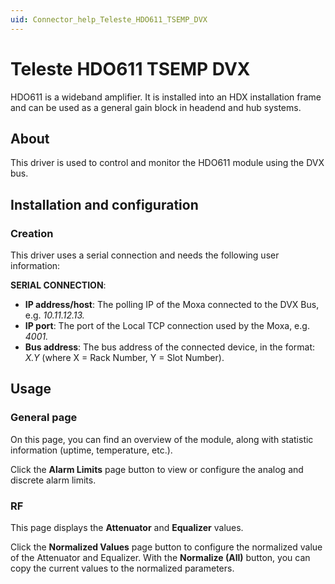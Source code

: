 ```yaml
---
uid: Connector_help_Teleste_HDO611_TSEMP_DVX
---
```


# Teleste HDO611 TSEMP DVX

HDO611 is a wideband amplifier. It is installed into an HDX installation frame and can be used as a general gain block in headend and hub systems.

## About

This driver is used to control and monitor the HDO611 module using the DVX bus.

## Installation and configuration

### Creation

This driver uses a serial connection and needs the following user information:

**SERIAL CONNECTION**:

- **IP address/host**: The polling IP of the Moxa connected to the DVX Bus, e.g. *10.11.12.13.*
- **IP port**: The port of the Local TCP connection used by the Moxa, e.g. *4001.*
- **Bus address**: The bus address of the connected device, in the format: *X.Y* (where X = Rack Number, Y = Slot Number).

## Usage

### General page

On this page, you can find an overview of the module, along with statistic information (uptime, temperature, etc.).

Click the **Alarm Limits** page button to view or configure the analog and discrete alarm limits.

### RF

This page displays the **Attenuator** and **Equalizer** values.

Click the **Normalized Values** page button to configure the normalized value of the Attenuator and Equalizer. With the **Normalize (All)** button, you can copy the current values to the normalized parameters.
